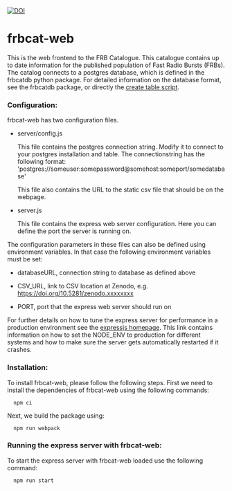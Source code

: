 [![DOI](https://zenodo.org/badge/DOI/10.5281/zenodo.1204941.svg)](https://doi.org/10.5281/zenodo.1204941)

# frbcat-web
This is the web frontend to the FRB Catalogue. This catalogue contains up to date information for the published population of Fast Radio Bursts (FRBs). The catalog connects to a postgres database, which is defined in the frbcatdb python package. For detailed information on the database format, see the frbcatdb package, or directly the [create table script](https://github.com/AA-ALERT/frbcatdb/blob/master/db/create_db_tables.sql).

### Configuration:
frbcat-web has two configuration files.

  * server/config.js

    This file contains the postgres connection string. Modify it to connect to your postgres installation and table. The connectionstring has the following format: 'postgres://someuser:somepassword@somehost:someport/somedatabase'


    This file also contains the URL to the static csv file that should be on the webpage. 
 
  * server.js
  
    This file contains the express web server configuration. Here you can define the port the server is running on.


The configuration parameters in these files can also be defined using environment variables. In that case the following environment variables must be set:

  * databaseURL, connection string to database as defined above

  * CSV_URL, link to CSV location at Zenodo, e.g. https://doi.org/10.5281/zenodo.xxxxxxxx

  * PORT, port that the express web server should run on


For further details on how to tune the express server for performance in a production environment see the [expressjs homepage](https://expressjs.com/en/advanced/best-practice-performance.html). This link contains information on how to set the NODE_ENV to production for different systems and how to make sure the server gets automatically restarted if it crashes.

### Installation:
To install frbcat-web, please follow the following steps. First we need to install the dependencies of frbcat-web using the following commands:
```
  npm ci
```
Next, we build the package using:

```
  npm run webpack
```

### Running the express server with frbcat-web:
To start the express server with frbcat-web loaded use the following command:
```
  npm run start
```
